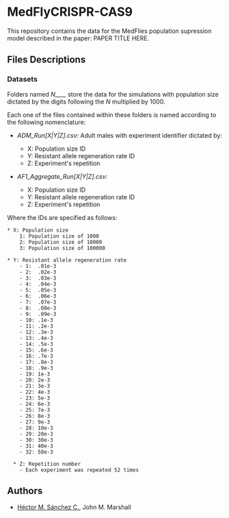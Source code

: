 # MedFlyCRISPR-CAS9

This repository contains the data for the MedFlies population supression model described in the paper: PAPER TITLE HERE.

## Files Descriptions

### Datasets

Folders named *N____* store the data for the simulations with population size dictated by the digits following the *N* multiplied by 1000.

Each one of the files contained within these folders is named according to the following nomenclature:

* _ADM_Run[X|Y|Z].csv_: Adult males with experiment identifier dictated by:

    - X: Population size ID
    - Y: Resistant allele regeneration rate ID
    - Z: Experiment's repetition

* _AF1_Aggregate_Run[X|Y|Z].csv_:

    - X: Population size ID
    - Y: Resistant allele regeneration rate ID
    - Z: Experiment's repetition

Where the IDs are specified as follows:

    * X: Population size
        1: Population size of 1000
        2: Population size of 10000
        3: Population size of 100000

    * Y: Resistant allele regeneration rate
        - 1:  .01e-3
        - 2:  .02e-3
        - 3:  .03e-3
        - 4:  .04e-3
        - 5:  .05e-3
        - 6:  .06e-3
        - 7:  .07e-3
        - 8:  .08e-3
        - 9:  .09e-3
        - 10: .1e-3
        - 11: .2e-3
        - 12: .3e-3
        - 13: .4e-3
        - 14: .5e-3
        - 15: .6e-3
        - 16: .7e-3
        - 17: .8e-3
        - 18: .9e-3
        - 19: 1e-3
        - 20: 2e-3
        - 21: 3e-3
        - 22: 4e-3
        - 23: 5e-3
        - 24: 6e-3
        - 25: 7e-3
        - 26: 8e-3
        - 27: 9e-3
        - 28: 10e-3
        - 29: 20e-3
        - 30: 30e-3
        - 31: 40e-3
        - 32: 50e-3

      * Z: Repetition number
        - Each experiment was repeated 52 times

## Authors

 * [Héctor M. Sánchez C.](chipdelmal.github.io), John M. Marshall
